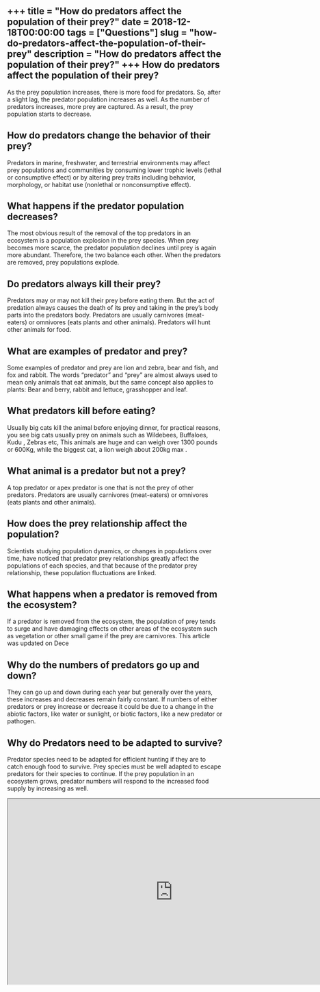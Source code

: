 +++
title = "How do predators affect the population of their prey?"
date = 2018-12-18T00:00:00
tags = ["Questions"]
slug = "how-do-predators-affect-the-population-of-their-prey"
description = "How do predators affect the population of their prey?"
+++
How do predators affect the population of their prey?
-----------------------------------------------------

As the prey population increases, there is more food for predators. So, after a slight lag, the predator population increases as well. As the number of predators increases, more prey are captured. As a result, the prey population starts to decrease.

How do predators change the behavior of their prey?
---------------------------------------------------

Predators in marine, freshwater, and terrestrial environments may affect prey populations and communities by consuming lower trophic levels (lethal or consumptive effect) or by altering prey traits including behavior, morphology, or habitat use (nonlethal or nonconsumptive effect).

What happens if the predator population decreases?
--------------------------------------------------

The most obvious result of the removal of the top predators in an ecosystem is a population explosion in the prey species. When prey becomes more scarce, the predator population declines until prey is again more abundant. Therefore, the two balance each other. When the predators are removed, prey populations explode.

Do predators always kill their prey?
------------------------------------

Predators may or may not kill their prey before eating them. But the act of predation always causes the death of its prey and taking in the prey’s body parts into the predators body. Predators are usually carnivores (meat-eaters) or omnivores (eats plants and other animals). Predators will hunt other animals for food.

What are examples of predator and prey?
---------------------------------------

Some examples of predator and prey are lion and zebra, bear and fish, and fox and rabbit. The words “predator” and “prey” are almost always used to mean only animals that eat animals, but the same concept also applies to plants: Bear and berry, rabbit and lettuce, grasshopper and leaf.

What predators kill before eating?
----------------------------------

Usually big cats kill the animal before enjoying dinner, for practical reasons, you see big cats usually prey on animals such as Wildebees, Buffaloes, Kudu , Zebras etc, This animals are huge and can weigh over 1300 pounds or 600Kg, while the biggest cat, a lion weigh about 200kg max .

What animal is a predator but not a prey?
-----------------------------------------

A top predator or apex predator is one that is not the prey of other predators. Predators are usually carnivores (meat-eaters) or omnivores (eats plants and other animals).

How does the prey relationship affect the population?
-----------------------------------------------------

Scientists studying population dynamics, or changes in populations over time, have noticed that predator prey relationships greatly affect the populations of each species, and that because of the predator prey relationship, these population fluctuations are linked.

What happens when a predator is removed from the ecosystem?
-----------------------------------------------------------

If a predator is removed from the ecosystem, the population of prey tends to surge and have damaging effects on other areas of the ecosystem such as vegetation or other small game if the prey are carnivores. This article was updated on Dece

Why do the numbers of predators go up and down?
-----------------------------------------------

They can go up and down during each year but generally over the years, these increases and decreases remain fairly constant. If numbers of either predators or prey increase or decrease it could be due to a change in the abiotic factors, like water or sunlight, or biotic factors, like a new predator or pathogen.

Why do Predators need to be adapted to survive?
-----------------------------------------------

Predator species need to be adapted for efficient hunting if they are to catch enough food to survive. Prey species must be well adapted to escape predators for their species to continue. If the prey population in an ecosystem grows, predator numbers will respond to the increased food supply by increasing as well.

<iframe allow="accelerometer; autoplay; clipboard-write; encrypted-media; gyroscope; picture-in-picture" allowfullscreen="" class="__youtube_prefs__  epyt-is-override  no-lazyload" data-no-lazy="1" data-origheight="433" data-origwidth="770" data-skipgform_ajax_framebjll="" height="433" id="_ytid_64126" loading="lazy" src="https://www.youtube.com/embed/NYq2078_xqc?enablejsapi=1&autoplay=0&cc_load_policy=0&cc_lang_pref=&iv_load_policy=1&loop=0&modestbranding=0&rel=1&fs=1&playsinline=0&autohide=2&theme=dark&color=red&controls=1&" title="YouTube player" width="770"></iframe>